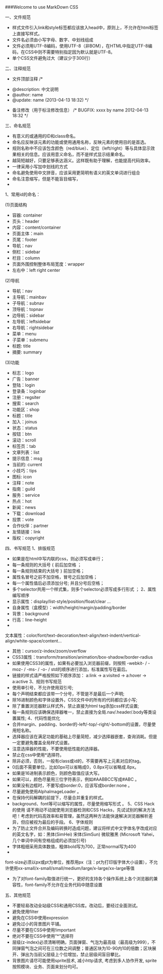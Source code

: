 ###Welcome to use MarkDown
CSS

一、文件规范
- 样式文件引入link和style标签都应该放入head中，原则上，不允许在html标签上直接写样式。
- 文件名必须由小写字母、数字、中划线组成
- 文件必须用UTF-8编码，使用UTF-8（非BOM），在HTML中指定UTF-8编码，在CSS中则不需要特别指定因为默认就是UTF-8。
- 单个CSS文件避免过大（建议少于300行）

二、注释规范
- 文件顶部注释
/*
* @description: 中文说明
* @author: name
* @update: name (2013-04-13 18:32)
*/
- 备注修改（用于标注修改信息）
/* BUGFIX: xxxx by name 2012-04-13 18:32 */

三、命名规范
- 有意义的或通用的ID和class命名。
- 命名应反映该元素的功能或使用通用名称，反映元素的使用目的是首选。
- 规则名称中不应该包含颜色（red/blue）、定位（left/right）等与具体显示效果相关的信息。应该用意义命名，而不是样式显示结果命名。
- 越简短越好，只要足够表达涵义。这样既有助于理解，也能提高代码效率。
- 一律采用小写加中划线的方式
- 命名避免使用中文拼音，应该采用更简明有语义的英文单词进行组合
- 命名注意缩写，但是不能盲目缩写，
-
1、常用id的命名：

(1)页面结构
- 容器: container
- 页头：header
- 内容：content/container
- 页面主体：main
- 页尾：footer
- 导航：nav
- 侧栏：sidebar
- 栏目：column
- 页面外围控制整体布局宽度：wrapper
- 左右中：left right center

(2)导航
- 导航：nav
- 主导航：mainbav
- 子导航：subnav
- 顶导航：topnav
- 边导航：sidebar
- 左导航：leftsidebar
- 右导航：rightsidebar
- 菜单：menu
- 子菜单：submenu
- 标题: title
- 摘要: summary

(3)功能
- 标志：logo
- 广告：banner
- 登陆：login
- 登录条：loginbar
- 注册：regsiter
- 搜索：search
- 功能区：shop
- 标题：title
- 加入：joinus
- 状态：status
- 按钮：btn
- 滚动：scroll
- 标签页：tab
- 文章列表：list
- 提示信息：msg
- 当前的: current
- 小技巧：tips
- 图标: icon
- 注释：note
- 指南：guild
- 服务：service
- 热点：hot
- 新闻：news
- 下载：download
- 投票：vote
- 合作伙伴：partner
- 友情链接：link
- 版权：copyright

四、书写规范
1、排版规范
- 如果是在html中写内联的css，则必须写成单行；
- 每一条规则的大括号 { 前后加空格 ；
- 每一条规则结束的大括号 } 前加空格；
- 属性名冒号之前不加空格，冒号之后加空格；
- 每一个属性值后必须添加分号; 并且分号后空格；
- 多个selector共用一个样式集，则多个selector必须写成多行形式 ；
2、属性编写顺序
- 显示属性：display/list-style/position/float/clear …
- 自身属性（盒模型）：width/height/margin/padding/border
- 背景：background
- 行高：line-height
-
文本属性：color/font/text-decoration/text-align/text-indent/vertical-align/white-space/content…
- 其他：cursor/z-index/zoom/overflow
- CSS3属性：transform/transition/animation/box-shadow/border-radius
- 如果使用CSS3的属性，如果有必要加入浏览器前缀，则按照 -webkit- / -moz- / -ms- / -o- /
std的顺序进行添加，标准属性写在最后。
- 链接的样式请严格按照如下顺序添加： a:link -> a:visited -> a:hover -> a:active
3、规则书写规范
- 使用单引号，不允许使用双引号;
- 每个声明结束都应该带一个分号，不管是不是最后一个声明;
- 除16进制颜色和字体设置外，CSS文件中的所有的代码都应该小写;
- 除了重置浏览器默认样式外，禁止直接为html tag添加css样式设置;
- 每一条规则应该确保选择器唯一，禁止直接为全局.nav/.header/.body等类设置属性;
4、代码性能优化
- 合并margin、padding、border的-left/-top/-right/-bottom的设置，尽量使用短名称。
- 选择器应该在满足功能的基础上尽量简短，减少选择器嵌套，查询消耗。但是一定要避免覆盖全局样式设置。
- 注意选择器的性能，不要使用低性能的选择器。
- 禁止在css中使用*选择符。
- 除非必须，否则，一般有class或id的，不需要再写上元素对应的tag。
- 0后面不需要单位，比如0px可以省略成0，0.8px可以省略成.8px。
- 如果是16进制表示颜色，则颜色取值应该大写。
- 如果可以，颜色尽量用三位字符表示，例如#AABBCC写成#ABC 。
- 如果没有边框时，不要写成border:0，应该写成border:none 。
- 尽量避免使用AlphaImageLoader 。
- 在保持代码解耦的前提下，尽量合并重复的样式。
- background、font等可以缩写的属性，尽量使用缩写形式 。
5、CSS Hack的使用
请不用动不动就使用浏览器检测和CSS
Hacks，先试试别的解决方法吧！考虑到代码高效率和易管理，虽然这两种方法能快速解决浏览器解析差异，但应被视为最后的手段。
6、字体规则
- 为了防止文件合并及编码转换时造成问题，建议将样式中文字体名字改成对应的英文名字，如：黑体(SimHei) 宋体(SimSun) 微软雅黑
(Microsoft Yahei，几个单词中间有空格组成的必须加引号)
- 字体粗细采用具体数值，粗体bold写为700，正常normal写为400
-
font-size必须以px或pt为单位，推荐用px（注：pt为打印版字体大小设置），不允许使用xx-small/x-small/small/medium/large/x-large/xx-large等值
- 为了对font-family取值进行统一，更好的支持各个操作系统上各个浏览器的兼容性，font-family不允许在业务代码中随意设置

五、其他规范
- 不要轻易改动全站级CSS和通用CSS库。改动后，要经过全面测试。
- 避免使用filter
- 避免在CSS中使用expression
- 避免过小的背景图片平铺。
- 尽量不要在CSS中使用!important
- 绝对不要在CSS中使用”*”选择符
- 层级(z-index)必须清晰明确，页面弹窗、气泡为最高级（最高级为999），不同弹窗气泡之间可在三位数之间调整；普通区块为10-90内10的倍数；区块展开、弹出为当前父层级上个位增加，禁止层级间盲目攀比。
- 背景图片请尽可能使用sprite技术, 减小http请求, 考虑到多人协作开发, sprite按照模块、业务、页面来划分均可。